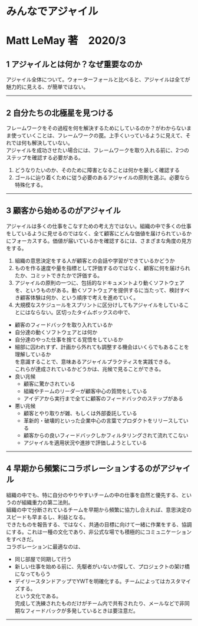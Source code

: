 # みんなでアジャイル

# Matt LeMay 著　2020/3

## 1 アジャイルとは何か？なぜ重要なのか

アジャイル全体について。ウォーターフォールと比べると、アジャイルは全てが魅力的に見える、が簡単ではない。

---

## 2 自分たちの北極星を見つける

フレームワークをその過程を何を解決するためにしているのか？がわからないまま使っていくことは、フレームワークの罠。上手くいっているように見えて、それでは何も解決していない。  
アジャイルを成功させたい場合には、フレームワークを取り入れる前に、2つのステップを確認する必要がある。  
1.  どうなりたいのか、そのために障害となることは何かを厳しく確認する
1.  ゴールに辿り着くために従う必要のあるアジャイルの原則を選ぶ。必要なら特殊化する。

---

## 3 顧客から始めるのがアジャイル

アジャイルは多くの仕事をこなすための考え方ではない。組織の中で多くの仕事をしているように見せるのではなく、全て顧客にどんな価値を届けられているかにフォーカスする。価値が届いているかを確認するには、さまざまな角度の見方をする。  
1. 組織の意思決定をする人が顧客との会話や学習ができているかどうか
1. ものを作る速度や量を指標として評価するのではなく、顧客に何を届けられたか、コミットできたかで評価する。
1. アジャイルの原則の一つに、包括的なドキュメントより動くソフトウェアを、というものがある。動くソフトウェアを提供するに当たって、検討すべき顧客体験は何か、という順序で考えを進めていく。
1. 大規模なスケジュールをスプリントに区分けしてもアジャイルをしていることにはならない。区切ったタイムボックスの中で、
 - 顧客のフィードバックを取り入れているか
 - 自分達の動くソフトウェアとは何か
 - 自分達のやった仕事を捨てる覚悟をしているか
 - 細部に囚われすず、計画から外れても調整する機会はいくらでもあることを理解しているか  
を意識することで、意味あるアジャイルプラクティスを実践できる。  
これらが達成されているかどうかは、兆候で見ることができる。
 - 良い兆候 
   - 顧客に驚かされている
   - 組織やチームのリーダーが顧客中心の質問をしている
   - アイデアから実行まで全てに顧客のフィードバックのステップがある  
- 悪い兆候
   - 顧客とやり取りが雑、もしくは外部委託している
   - 革新的・破壊的といった企業中心の言葉でプロダクトをリリースしている
   - 顧客からの良いフィードバックしかフィルタリングされて流れてこない
   - アジャイルを適用状況や進捗で評価しようとしている

---

## 4 早期から頻繁にコラボレーションするのがアジャイル

組織の中でも、特に自分のやりやすいチームの中の仕事を自然と優先する、というのが組織重力の第二法則。  
組織の中で分断されているチームを早期から頻繁に協力し合えれば、意思決定のスピードも早まるし、利益となる。  
できたものを報告する、ではなく、共通の目標に向けて一緒に作業をする、協調にする。これは一種の文化であり、非公式な場でも積極的にコミュニケーションをすべきだ。  
コラボレーションに最適なのは、
 - 同じ部屋で同期して行う
 - 新しい仕事を始める前に、先駆者がいないか探して、プロジェクトの架け橋になってもらう
 - デイリースタンドアップでYWTを明確化する。チームによってはカスタマイズする。  
という文化である。  
完成して洗練されたものだけがチーム内で共有されたり、メールなどで非同期なフィードバックが多発しているときは要注意だ。

--- 

